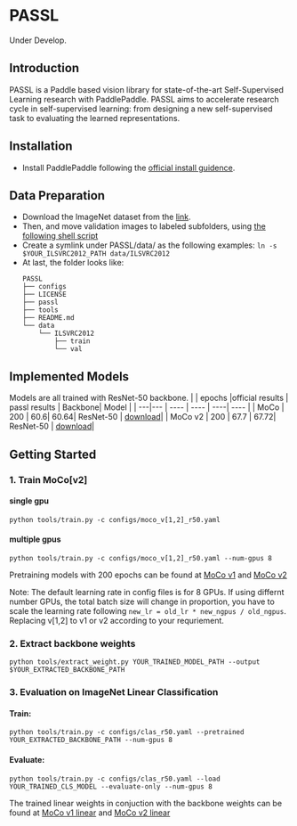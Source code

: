 # PASSL
Under Develop.

## Introduction
PASSL is a Paddle based vision library for state-of-the-art Self-Supervised Learning research with PaddlePaddle. PASSL aims to accelerate research cycle in self-supervised learning: from designing a new self-supervised task to evaluating the learned representations. 

## Installation
- Install PaddlePaddle following the [official install guidence](https://www.paddlepaddle.org.cn/install/). 

## Data Preparation
- Download the ImageNet dataset from the [link](http://www.image-net.org/).
- Then, and move validation images to labeled subfolders, using [the following shell script](https://raw.githubusercontent.com/soumith/imagenetloader.torch/master/valprep.sh)
- Create a symlink under PASSL/data/ as the following examples: ```ln -s $YOUR_ILSVRC2012_PATH data/ILSVRC2012```
- At last, the folder looks like:
    ```
    PASSL
    ├── configs
    ├── LICENSE
    ├── passl
    ├── tools
    ├── README.md
    └── data
        └── ILSVRC2012
            ├── train
            └── val
    ```

## Implemented Models 
Models are all trained with ResNet-50 backbone.
|  | epochs |official results | passl results | Backbone| Model |
| ---|--- | ----  | ---- | ----| ---- |
| MoCo  | 200 |  60.6| 60.64| ResNet-50 | [download](https://passl.bj.bcebos.com/models/moco_v1_r50_e200_ckpt.pdparams)|
| MoCo v2 | 200 | 67.7 | 67.72| ResNet-50 | [download](https://passl.bj.bcebos.com/models/moco_v2_r50_e200_ckpt.pdparams)|


## Getting Started

### 1. Train MoCo[v2]

#### single gpu
```
python tools/train.py -c configs/moco_v[1,2]_r50.yaml
```

#### multiple gpus

```
python tools/train.py -c configs/moco_v[1,2]_r50.yaml --num-gpus 8
```

Pretraining models with 200 epochs can be found at [MoCo v1](https://passl.bj.bcebos.com/models/moco_v1_r50_e200_ckpt.pdparams) and [MoCo v2](https://passl.bj.bcebos.com/models/moco_v2_r50_e200_ckpt.pdparams)

Note: The default learning rate in config files is for 8 GPUs. If using differnt number GPUs, the total batch size will change in proportion, you have to scale the learning rate following ```new_lr = old_lr * new_ngpus / old_ngpus```. Replacing v[1,2] to v1 or v2 according to your requriement.

### 2. Extract backbone weights

``` 
python tools/extract_weight.py YOUR_TRAINED_MODEL_PATH --output $YOUR_EXTRACTED_BACKBONE_PATH
```

### 3. Evaluation on ImageNet Linear Classification

#### Train:
```
python tools/train.py -c configs/clas_r50.yaml --pretrained YOUR_EXTRACTED_BACKBONE_PATH --num-gpus 8
```

#### Evaluate:
```
python tools/train.py -c configs/clas_r50.yaml --load YOUR_TRAINED_CLS_MODEL --evaluate-only --num-gpus 8
```

The trained linear weights in conjuction with the backbone weights can be found at [MoCo v1 linear](https://passl.bj.bcebos.com/models/moco_v1_r50_clas.pdparams) and [MoCo v2 linear](https://passl.bj.bcebos.com/models/moco_v2_r50_clas.pdparams)